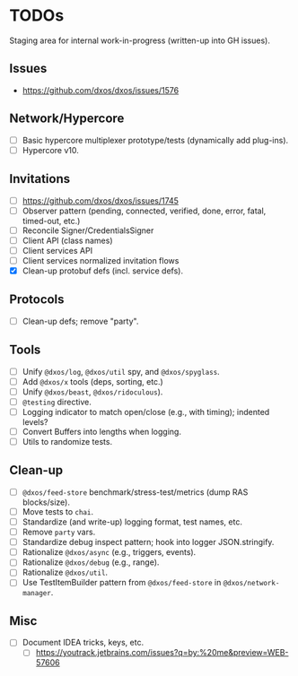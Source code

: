 # TODOs

Staging area for internal work-in-progress (written-up into GH issues).

## Issues

- https://github.com/dxos/dxos/issues/1576

## Network/Hypercore

- [ ] Basic hypercore multiplexer prototype/tests (dynamically add plug-ins).
- [ ] Hypercore v10.

## Invitations

- [ ] https://github.com/dxos/dxos/issues/1745
- [ ] Observer pattern (pending, connected, verified, done, error, fatal, timed-out, etc.)
- [ ] Reconcile Signer/CredentialsSigner
- [ ] Client API (class names)
- [ ] Client services API
- [ ] Client services normalized invitation flows
- [x] Clean-up protobuf defs (incl. service defs).

## Protocols

- [ ] Clean-up defs; remove "party".

## Tools

- [ ] Unify `@dxos/log`, `@dxos/util` spy, and `@dxos/spyglass`.
- [ ] Add `@dxos/x` tools (deps, sorting, etc.)
- [ ] Unify `@dxos/beast`, `@dxos/ridoculous`).
- [ ] `@testing` directive.
- [ ] Logging indicator to match open/close (e.g., with timing); indented levels?
- [ ] Convert Buffers into lengths when logging.
- [ ] Utils to randomize tests.

## Clean-up

- [ ] `@dxos/feed-store` benchmark/stress-test/metrics (dump RAS blocks/size).
- [ ] Move tests to `chai`.
- [ ] Standardize (and write-up) logging format, test names, etc.
- [ ] Remove `party` vars.
- [ ] Standardize debug inspect pattern; hook into logger JSON.stringify.
- [ ] Rationalize `@dxos/async` (e.g., triggers, events).
- [ ] Rationalize `@dxos/debug` (e.g., range).
- [ ] Rationalize `@dxos/util`.
- [ ] Use TestItemBuilder pattern from `@dxos/feed-store` in `@dxos/network-manager`.

## Misc

- [ ] Document IDEA tricks, keys, etc.
  - [ ] https://youtrack.jetbrains.com/issues?q=by:%20me&preview=WEB-57606
